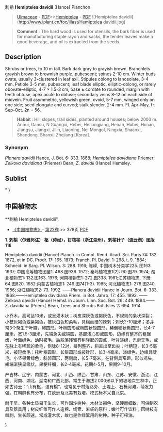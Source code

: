 刺榆 **Hemiptelea davidii** (Hance) Planchon

> [Ulmaceae](http://www.iplant.cn/info/Ulmaceae?t=foc) - [PDF](http://www.iplant.cn/foc/pdf/Ulmaceae.pdf)>>[Hemiptelea](http://www.iplant.cn/info/Hemiptelea?t=foc) - [PDF](http://www.iplant.cn/foc/pdf/Hemiptelea.pdf)
![Hemiptelea davidii](http://www.iplant.cn/foc/illast/Hemiptelea davidii.jpg)


> **Comment** : 
> The hard wood is used for utensils, the bark fiber is used for manufacturing staple rayon and sacks, the tender leaves make a good beverage, and oil is extracted from the seeds.

## Description

Shrubs or trees, to 10 m tall. Bark dark gray to grayish brown. Branchlets grayish brown to brownish purple, pubescent; spines 2-10 cm. Winter buds ovate, usually 3-clustered in leaf axil. Stipules oblong to lanceolate, 3-4 mm. Petiole 3-5 mm, pubescent; leaf blade elliptic, elliptic-oblong, or rarely obovate-elliptic, 4-7 × 1.5-3 cm, base ± cordate to rounded, margin with teeth obtuse, apex acute to obtuse; secondary veins 8-12 on each side of midvein. Fruit asymmetric, yellowish green, ovoid, 5-7 mm, winged only on one side; seed elongate and curved; stalk slender, 2-4 mm. Fl. Apr-May, fr. Sep-Oct. 2n = 56.


> **Habait** : 
> Hill slopes, trail sides, planted around houses; below 2000 m. Anhui, Gansu, N Guangxi, Hebei, Heilongjiang, Henan, Hubei, Hunan, Jiangsu, Jiangxi, Jilin, Liaoning, Nei Mongol, Ningxia, Shaanxi, Shandong, Shanxi, Zhejiang [Korea].

### Synonym
*Planera* *davidii* Hance, J. Bot. 6: 333. 1868; *Hemiptelea* *davidiana* Priemer; *Zelkova* *davidiana* (Priemer) Bean; *Z*. *davidii* (Hance) Hemsley.


## Sublist
"
}
## 中国植物志

**刺榆 Hemiptelea davidii",

* [《中国植物志》](http://www.iplant.cn/frps)- [第22卷](http://www.iplant.cn/frps/vol/22) >> 378页 [PDF](http://www.iplant.cn/frps/pdf/22/378.pdf)


**1. 刺榆（尔雅郭注） 枢（诗经），钉枝榆（浙江湖州），刺榆针子（连云港）图版118**

Hemiptelea davidii (Hance) Planch. in Compt. Rend. Acad. Sci. Paris 74: 132. 1872, et in DC. Prodr. 17: 165. 1873; Franch. Pl. David. 1: 268. t. 9. 1884; Schneid. in Sarg. Pl. Wilson. 3: 288. 1916; 陈嵘, 中国树木分类学225. 图163. 1937; 中国高等植物图鉴1: 468.图936. 1972; 秦岭植物志1(2): 90.图79. 1974; 湖北植物志1: 132.图163. 1976; 河南植物志1: 272.图338. 1981;江苏植物志, 下册: 64.图820. 1982;内蒙古植物志1: 249.图74(1-3). 1985; 河北植物志1: 278.图240. 1986; 浙江植物志2: 73. 1992. ——Planera davidii Hance in Journ. Bot. 6: 333. 1868.——Hemiptelea davidiana Priem. in Bot. Jahrb. 17: 455. 1893. ——Zelkova davidii (Hance) Hemsl. in Journ. Linn. Soc. Bot. 26: 449. 1894.——Z. davidiana (Priem.) Bean, Trees and Shrubs Brit. Isles 2: 694. 1914.

小乔木，高可达10米，或呈灌木状；树皮深灰色或褐灰色，不规则的条状深裂；小枝灰褐色或紫褐色，被灰白色短柔毛，具粗而硬的棘刺；刺长2-10厘米；冬芽常3个聚生于叶腋，卵圆形。叶椭圆形或椭圆状矩圆形，稀倒卵状椭圆形，长4-7厘米，宽1.5-3厘米，先端急尖或钝圆，基部浅心形或圆形，边缘有整齐的粗锯齿，叶面绿色，幼时被毛，后脱落残留有稍隆起的圆点，叶背淡绿，光滑无毛，或在脉上有稀疏的柔毛，侧脉8-12对，排列整齐，斜直出至齿尖；叶柄短，长3-5毫米，被短柔毛；托叶矩圆形、长矩圆形或披针形，长3-4毫米，淡绿色，边缘具睫毛。小坚果黄绿色，斜卵圆形，两侧扁，长5-7毫米，在背侧具窄翅，形似鸡头，翅端渐狭呈缘状，果梗纤细，长2-4毫米。花期4-5月，果期9-10月。

产吉林、辽宁、内蒙古、河北、山西、陕西、甘肃、山东、江苏、安徽、浙江、江西、河南、湖北、湖南和广西北部。常生于海拔2 000米以下的坡地次生林中，正如古诗云：“山有枢，湿有榆”，也常见于村落路旁、土堤上、石栎河滩，萌发力强。在朝鲜也有分布，在欧洲及北美有栽培。模式标本采自北京。

耐干旱，各种土质易于生长，可作固沙树种。木材淡褐色，坚硬而细致，可供制农具及器具用；树皮纤维可作人造棉、绳索、麻袋的原料；嫩叶可作饮料；因树枝有棘刺，生长颇速，常成灌木状，故也是作绿篱用的树种。种子可榨油。

}